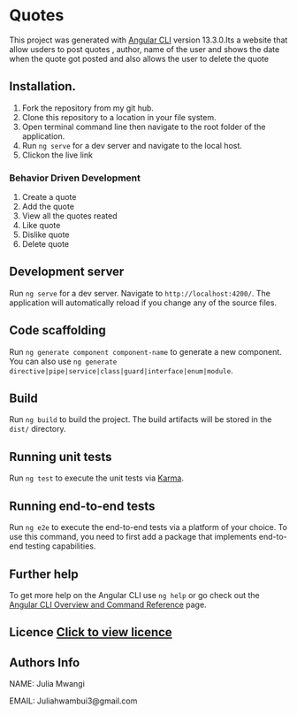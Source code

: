 # Quotes

This project was generated with [Angular CLI](https://github.com/angular/angular-cli) version 13.3.0.Its a website that allow usders to post quotes , author, name of the user and shows the date when the quote got  posted  and also allows the user to delete the quote

## Installation.
1. Fork the repository from my git hub.
2. Clone this repository to a location in your file system.
3. Open terminal command line then navigate to the root folder of the application.
4. Run `ng serve` for a dev server and navigate to the local host.
5. Clickon the live link

### Behavior Driven Development

1. Create a quote
2. Add the quote
3. View  all the quotes reated
4. Like  quote
5. Dislike quote
6. Delete quote


## Development server

Run `ng serve` for a dev server. Navigate to `http://localhost:4200/`. The application will automatically reload if you change any of the source files.

## Code scaffolding

Run `ng generate component component-name` to generate a new component. You can also use `ng generate directive|pipe|service|class|guard|interface|enum|module`.

## Build

Run `ng build` to build the project. The build artifacts will be stored in the `dist/` directory.

## Running unit tests

Run `ng test` to execute the unit tests via [Karma](https://karma-runner.github.io).

## Running end-to-end tests

Run `ng e2e` to execute the end-to-end tests via a platform of your choice. To use this command, you need to first add a package that implements end-to-end testing capabilities.

## Further help

To get more help on the Angular CLI use `ng help` or go check out the [Angular CLI Overview and Command Reference](https://angular.io/cli) page.
## Licence [Click to view licence](LICENSE)
## Authors Info
<p>NAME: Julia Mwangi</p>
<p>EMAIL: Juliahwambui3@gmail.com</p>
